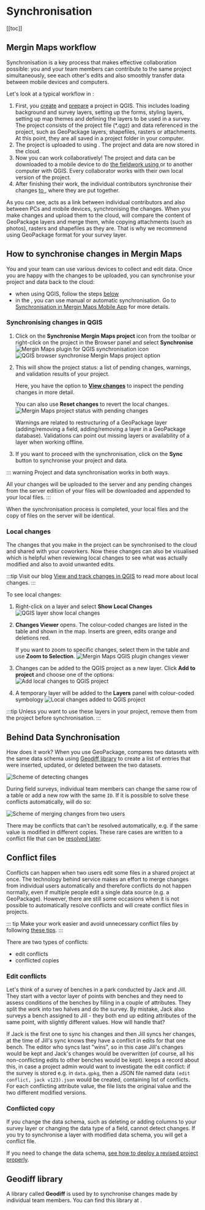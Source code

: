 # Synchronisation
[[toc]]

## Mergin Maps workflow
Synchronisation is a key process that makes effective collaboration possible: you and your team members can contribute to the same project simultaneously, see each other's edits and also smoothly transfer data between mobile devices and computers.

Let's look at a typical workflow in <MainPlatformNameLink />:
1. First, you [create](../create-project/#create-a-project-in-qgis) and [prepare](../../gis/features/) a <MainPlatformName /> project in QGIS. This includes loading background and survey layers, setting up the forms, styling layers, setting up map themes and defining the layers to be used in a survey. The <MainPlatformName /> project consists of the project file (*.qgz) and data referenced in the project, such as GeoPackage layers, shapefiles, rasters or attachments. At this point, they are all saved in a project folder in your computer.
2. The <MainPlatformName /> project is uploaded to <ServerCloudName /> using [<QGISPluginName />](../plugin/). The project and data are now stored in the cloud.
3. Now you can work collaboratively! The project and data can be downloaded to a mobile device to do [the fieldwork using <MobileAppName /> ](../../tutorials/mobile/) or to another computer with QGIS. Every collaborator works with their own local version of the project.
4. After finishing their work, the individual contributors synchronise their changes [to <ServerCloudName />](../../tutorials/mobile/#saving-data-to-the-cloud), where they are put together.

As you can see, <ServerCloudName /> acts as a link between individual contributors and also between PCs and mobile devices, synchronising the changes. When you make changes and upload them to the cloud, <MainPlatformNameLink /> will compare the content of GeoPackage layers and merge them, while copying attachments (such as photos), rasters and shapefiles as they are. That is why we recommend using GeoPackage format for your survey layer.


## How to synchronise changes in Mergin Maps
You and your team can use various devices to collect and edit data. Once you are happy with the changes to be uploaded, you can synchronise your project and data back to the cloud:
- when using QGIS, follow the steps [below](#synchronising-changes-in-qgis) 
- in the <MobileAppNameShort />, you can use manual or automatic synchronisation. Go to [Synchronisation in Mergin Maps Mobile App](../../field/autosync/) for more details.

### Synchronising changes in QGIS

1. Click on the **Synchronise Mergin Maps project** icon from the <QGISPluginName /> toolbar or right-click on the project in the Browser panel and select **Synchronise**
   ![Mergin Maps plugin for QGIS synchronisation icon](../plugin/plugin-toolbar-sync.jpg "Mergin Maps plugin for QGIS synchronisation icon")
   ![QGIS browser synchronise Mergin Maps project option](./qgis-browser-synchronise-project.jpg "QGIS browser synchronise Mergin Maps project option")

2. This will show the project status: a list of pending changes, warnings, and validation results of your project.

   Here, you have the option to [**View changes**](#local-changes) to inspect the pending changes in more detail.
   
   You can also use **Reset changes** to revert the local changes.
  ![Mergin Maps project status with pending changes](../plugin/plugin-project-status.jpg "Mergin Maps project status with pending changes")

   Warnings are related to restructuring of a GeoPackage layer (adding/removing a field, adding/removing a layer in a GeoPackage database). Validations can point out missing layers or availability of a layer when working offline.

4. If you want to proceed with the synchronisation, click on the **Sync** button to synchronise your project and data.
  
::: warning
Project and data synchronisation works in both ways.

All your changes will be uploaded to the server and any pending changes from the server edition of your files will be downloaded and appended to your local files.
:::

When the synchronisation process is completed, your local files and the copy of files on the server will be identical.

### Local changes

The changes that you make in the project can be synchronised to the cloud and shared with your coworkers. Now these changes can also be visualised which is helpful when reviewing local changes to see what was actually modified and also to avoid unwanted edits.

:::tip
Visit our blog [View and track changes in QGIS](https://www.lutraconsulting.co.uk/blog/2022/11/08/mergin-maps-local-changes/) to read more about local changes.
:::

To see local changes:
1. Right-click on a layer and select **Show Local Changes** 
   ![QGIS layer show local changes](./plugin-local-changes.jpg "QGIS layer show local changes")

2. **Changes Viewer** opens. The colour-coded changes are listed in the table and shown in the map. Inserts are green, edits orange and deletions red.

   If you want to zoom to specific changes, select them in the table and use **Zoom to Selection**.
   ![Mergin Maps QGIS plugin changes viewer](./plugin-changes-viewer.jpg "Mergin Maps QGIS plugin changes viewer")

3. Changes can be added to the QGIS project as a new layer. Click **Add to project** and choose one of the options:
   ![Add local changes to QGIS project](./plugin-changes-viewer-add.jpg "Add local changes to QGIS project")
   
4. A temporary layer will be added to the **Layers** panel with colour-coded symbology
   ![Local changes added to QGIS project](./plugin-local-changes-added.jpg "Local changes added to QGIS project")
   
:::tip
Unless you want to use these layers in your <MainPlatformName /> project, remove them from the project before synchronisation.
:::

## Behind Data Synchronisation
How does it work? When you use GeoPackage, <MainPlatformNameLink /> compares two datasets with the same data schema using [Geodiff library](#geodiff-library) to create a list of entries that were inserted, updated, or deleted between the two datasets. 

![Scheme of detecting changes](./geodiff-diff.jpg "Scheme of detecting changes")

During field surveys, individual team members can change the same row of a table or add a new row with the same `ID`. If it is possible to solve these conflicts automatically, <MainPlatformName /> will do so:

![Scheme of merging changes from two users](./geodiff-rebase.jpg "Scheme of merging changes from two users")

There may be conflicts that can't be resolved automatically, e.g. if the same value is modified in different copies. These rare cases are written to a conflict file that can be [resolved later](../missing-data/#there-are-conflict-files-in-the-folder).

## Conflict files
Conflicts can happen when two users edit some files in a shared project at once. The technology behind <MainPlatformNameLink /> service makes an effort to merge changes from individual users automatically and therefore conflicts do not happen normally, even if multiple people edit a single data source (e.g. a GeoPackage). However, there are still some occasions when it is not possible to automatically resolve conflicts and <MainPlatformName /> will create conflict files in projects.

::: tip
Make your work easier and avoid unnecessary conflict files by following [these tips](../../layer/best-practice/).
:::

There are two types of conflicts:
- edit conflicts
- conflicted copies

### Edit conflicts
Let's think of a survey of benches in a park conducted by Jack and Jill. They start with a vector layer of points with benches and they need to assess conditions of the benches by filling in a couple of attributes. They split the work into two halves and do the survey. By mistake, Jack also surveys a bench assigned to Jill - they both end up editing attributes of the same point, with slightly different values. How will <MainPlatformName /> handle that?

<!-- TODO: illustration of edits - diamond shape - base, Jack, Jill, result -->

If Jack is the first one to sync his changes and then Jill syncs her changes, at the time of Jill's sync <MainPlatformName /> knows they have a conflict in edits for that one bench. The editor who syncs last "wins", so in this case Jill's changes would be kept and Jack's changes would be overwritten (of course, all his non-conflicting edits to other benches would be kept). <MainPlatformName /> keeps a record about this, in case a project admin would want to investigate the edit conflict: if the survey is stored e.g. in `data.gpkg`, then a JSON file named data `(edit conflict, jack v123).json` would be created, containing list of conflicts. For each conflicting attribute value, the file lists the original value and the two different modified versions.

### Conflicted copy
If you change the data schema, such as deleting or adding columns to your survey layer or changing the data type of a field, <MainPlatformName /> cannot detect changes. If you try to synchronise a layer with modified data schema, you will get a conflict file.

If you need to change the data schema, [see how to deploy a revised project properly](../deploy-new-project/).
 
<!-- TODO: example when that happens (change of database schema) -->

## Geodiff library
A library called **Geodiff** is used by <MainPlatformNameLink /> to synchronise changes made by individual team members. You can find this library at <GitHubRepo id="MerginMaps/geodiff" /> .
